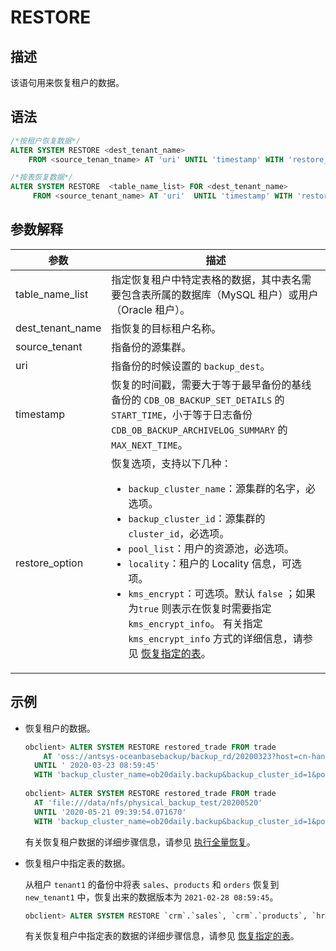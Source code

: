 # RESTORE

## 描述

该语句用来恢复租户的数据。

## 语法

```sql
/*按租户恢复数据*/
ALTER SYSTEM RESTORE <dest_tenant_name> 
    FROM <source_tenan_tname> AT 'uri' UNTIL 'timestamp' WITH 'restore_option';

/*按表恢复数据*/
ALTER SYSTEM RESTORE  <table_name_list> FOR <dest_tenant_name>  
     FROM <source_tenant_name> AT 'uri'  UNTIL 'timestamp' WITH 'restore_option' ;
```

## 参数解释

|      **参数**      |        **描述**         |
|------------------|-----------------------------------------------------------------------------------------------------------------------------------------------------------------------------------------------------------------------------------------------------------------------------------------------------------------------------------------------------------------------------------------------------------------------------------------------------------------------------------------------------------------------------------------------|
| table_name_list  | 指定恢复租户中特定表格的数据，其中表名需要包含表所属的数据库（MySQL 租户）或用户（Oracle 租户）。         |
| dest_tenant_name | 指恢复的目标租户名称。           |
| source_tenant    | 指备份的源集群。              |
| uri              | 指备份的时候设置的 `backup_dest`。            |
| timestamp        | 恢复的时间戳，需要大于等于最早备份的基线备份的 `CDB_OB_BACKUP_SET_DETAILS` 的`START_TIME`，小于等于日志备份 `CDB_OB_BACKUP_ARCHIVELOG_SUMMARY` 的 `MAX_NEXT_TIME`。      |
| restore_option   | 恢复选项，支持以下几种：<ul><li>`backup_cluster_name`：源集群的名字，必选项。</li><li>`backup_cluster_id`：源集群的 `cluster_id`，必选项。   </li><li>`pool_list`：用户的资源池，必选项。</li><li> `locality`：租户的 Locality 信息，可选项。   </li><li> `kms_encrypt`：可选项。默认 `false` ；如果为`true` 则表示在恢复时需要指定 `kms_encrypt_info`。 有关指定 `kms_encrypt_info` 方式的详细信息，请参见 [恢复指定的表](../../../../100.users-guide/1000.high-data-availability/200.backup-and-recovery-management/400.data-recovery/300.recover-a-specified-table.md)。  </li></ul> |

## 示例

* 恢复租户的数据。

  ```sql
  obclient> ALTER SYSTEM RESTORE restored_trade FROM trade 
      AT 'oss://antsys-oceanbasebackup/backup_rd/20200323?host=cn-hangzhou-alipay-b.oss-cdn.aliyun-inc.com&access_id=xxx&access_key=xxx'
    UNTIL ' 2020-03-23 08:59:45'
    WITH 'backup_cluster_name=ob20daily.backup&backup_cluster_id=1&pool_list=restore_pool';
   
  obclient> ALTER SYSTEM RESTORE restored_trade FROM trade 
    AT 'file:///data/nfs/physical_backup_test/20200520'
    UNTIL '2020-05-21 09:39:54.071670' 
    WITH 'backup_cluster_name=ob20daily.backup&backup_cluster_id=1&pool_list=restore_pool';
  ```

  有关恢复租户数据的详细步骤信息，请参见 [执行全量恢复](../../../../100.users-guide/1000.high-data-availability/200.backup-and-recovery-management/400.data-recovery/200.perform-full-recovery.md)。
  
* 恢复租户中指定表的数据。

  从租户 `tenant1` 的备份中将表 `sales`、`products` 和 `orders` 恢复到 `new_tenant1` 中，恢复出来的数据版本为 `2021-02-28 08:59:45`。

  ```sql
  obclient> ALTER SYSTEM RESTORE `crm`.`sales`, `crm`.`products`, `hr`.`employees` FOR new_tenant1 FROM tenant1 AT 'oss://antsys-oceanbasebackup/backup_rd/?host=cn-hangzhou-alipay-b.oss-cdn.aliyun-inc.com&access_id=xxx&access_key=xxx' UNTIL '2021-02-28 08:59:45' WITH 'backup_cluster_name=ob20daily.backup&backup_cluster_id=1&pool_list=restore_pool';
  ```

  有关恢复租户中指定表的数据的详细步骤信息，请参见 [恢复指定的表](../../../../100.users-guide/1000.high-data-availability/200.backup-and-recovery-management/400.data-recovery/300.recover-a-specified-table.md)。

